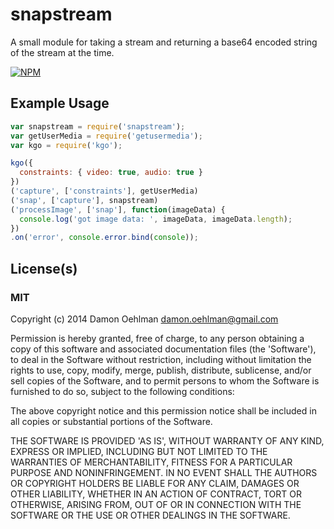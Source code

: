 # snapstream

A small module for taking a stream and returning a base64 encoded string of the
stream at the time.


[![NPM](https://nodei.co/npm/snapstream.png)](https://nodei.co/npm/snapstream/)



## Example Usage

```js
var snapstream = require('snapstream');
var getUserMedia = require('getusermedia');
var kgo = require('kgo');

kgo({
  constraints: { video: true, audio: true }
})
('capture', ['constraints'], getUserMedia)
('snap', ['capture'], snapstream)
('processImage', ['snap'], function(imageData) {
  console.log('got image data: ', imageData, imageData.length);
})
.on('error', console.error.bind(console));

```

## License(s)

### MIT

Copyright (c) 2014 Damon Oehlman <damon.oehlman@gmail.com>

Permission is hereby granted, free of charge, to any person obtaining
a copy of this software and associated documentation files (the
'Software'), to deal in the Software without restriction, including
without limitation the rights to use, copy, modify, merge, publish,
distribute, sublicense, and/or sell copies of the Software, and to
permit persons to whom the Software is furnished to do so, subject to
the following conditions:

The above copyright notice and this permission notice shall be
included in all copies or substantial portions of the Software.

THE SOFTWARE IS PROVIDED 'AS IS', WITHOUT WARRANTY OF ANY KIND,
EXPRESS OR IMPLIED, INCLUDING BUT NOT LIMITED TO THE WARRANTIES OF
MERCHANTABILITY, FITNESS FOR A PARTICULAR PURPOSE AND NONINFRINGEMENT.
IN NO EVENT SHALL THE AUTHORS OR COPYRIGHT HOLDERS BE LIABLE FOR ANY
CLAIM, DAMAGES OR OTHER LIABILITY, WHETHER IN AN ACTION OF CONTRACT,
TORT OR OTHERWISE, ARISING FROM, OUT OF OR IN CONNECTION WITH THE
SOFTWARE OR THE USE OR OTHER DEALINGS IN THE SOFTWARE.
